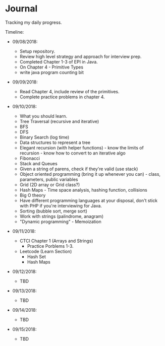 # Journal #

Tracking my daily progress.

Timeline:

- 09/08/2018:
    - Setup repository.
    - Review high level strategy and approach for interview prep.
    - Completed Chapter 1-3 of EPI in Java.
    - On Chapter 4 - Primitive Types
    - write java program counting bit

- 09/09/2018:
    - Read Chapter 4, include review of the primitives.
    - Complete practice problems in chapter 4.

- 09/10/2018:
    - What you should learn.
    - Tree Traversal (recursive and iterative)
    - BFS
    - DFS
    - Binary Search (log time)
    - Data structures to represent a tree
    - Elegant recursion (with helper functions) - know the limits of recursion - know how to convert to an iterative algo
    - Fibonacci
    - Stack and Queues
    - Given a string of parens, check if they're valid (use stack)
    - Object oriented programming (bring it up whenever you can) - class, parameters, public variables
    - Grid (2D array or Grid class?)
    - Hash Maps - Time space analysis, hashing function, collisions
    - Big O theory
    - Have different programming languages at your disposal, don't stick with PHP if you're interviewing for Java.
    - Sorting (bubble sort, merge sort)
    - Work with strings (palindrome, anagram)
    - "Dynamic programming" - Memoization

- 09/11/2018:
    - CTCI Chapter 1 (Arrays and Strings)
        - Practice Porblems 1-3.
    - Leetcode (Learn Section)
        - Hash Set
        - Hash Maps

- 09/12/2018:
    - TBD
    
- 09/13/2018:
    - TBD
     
- 09/14/2018:
    - TBD
    
- 09/15/2018:
    - TBD